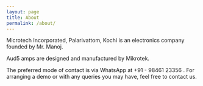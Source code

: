 ```yaml
---
layout: page
title: About
permalink: /about/
---
```


Microtech Incorporated, Palarivattom, Kochi is an electronics company founded by Mr. Manoj. 

Aud5 amps are designed and manufactured by Mikrotek. 

The preferred mode of contact is via WhatsApp at +91 - 98461 23356 . For arranging a demo or with any queries you may have, feel free to contact us.


